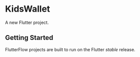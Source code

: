 # KidsWallet

A new Flutter project.

## Getting Started

FlutterFlow projects are built to run on the Flutter _stable_ release.
